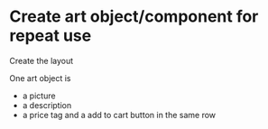 # Create art object/component for repeat use

Create the layout

One art object is

- a picture
- a description
- a price tag and a add to cart button in the same row
